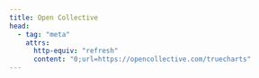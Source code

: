 ```yaml
---
title: Open Collective
head:
  - tag: "meta"
    attrs:
      http-equiv: "refresh"
      content: "0;url=https://opencollective.com/truecharts"
---
```

